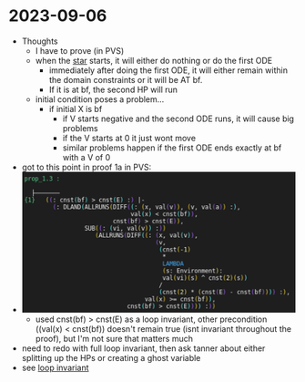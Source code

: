2023-09-06
==========
- Thoughts
	- I have to prove (in PVS)
    - when the [star](../pages/star.md) starts, it will either do nothing or do the first ODE
		- immediately after doing the first ODE, it will either remain within the domain constraints or it will be AT bf.
		- If it is at bf, the second HP will run
	- initial condition poses a problem...
		- if initial X is bf
			- if V starts negative and the second ODE runs, it will cause big problems
			- if the V starts at 0 it just wont move
			- similar problems happen if the first ODE ends exactly at bf with a V of 0
- got to this point in proof 1a in PVS:
- ![image.png](../assets/image_1694035992279_0.png)
	- used cnst(bf) > cnst(E) as a loop invariant, other precondition ((val(x) < cnst(bf)) doesn't remain true (isnt invariant throughout the proof), but I'm not sure that matters much
- need to redo with full loop invariant, then ask tanner about either splitting up the HPs or creating a ghost variable
- see [loop invariant](../pages/loopinvariant.md)
